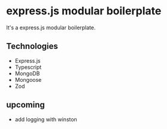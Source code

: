 # express.js modular boilerplate

It's a express.js modular boilerplate.

## Technologies

- Express.js
- Typescript
- MongoDB
- Mongoose
- Zod

## upcoming

- add logging with winston
